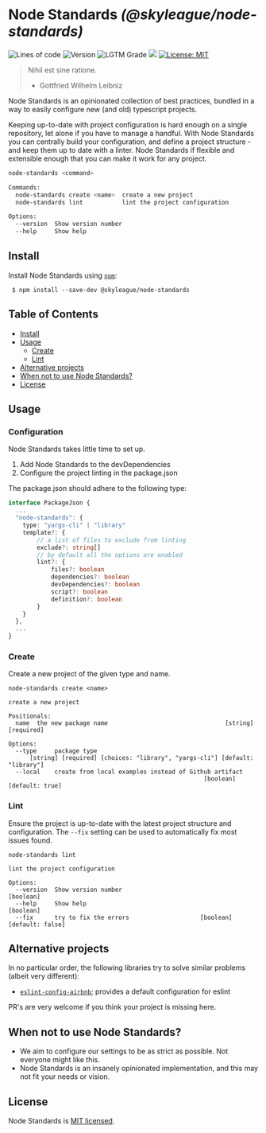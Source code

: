 # Node Standards _(@skyleague/node-standards)_

<p>
  <img alt="Lines of code" src="https://img.shields.io/tokei/lines/github/skyleague/node-standards">
  <img alt="Version" src="https://img.shields.io/github/package-json/v/skyleague/node-standards" />
  <img alt="LGTM Grade" src="https://img.shields.io/lgtm/grade/javascript/github/skyleague/node-standards">
  <img src="https://img.shields.io/badge/node-%3E%3D16-blue.svg" />
  <a href="#" target="_blank">
    <img alt="License: MIT" src="https://img.shields.io/badge/License-MIT-yellow.svg" />
  </a>
</p>

> Nihil est sine ratione.
>
> - Gottfried Wilhelm Leibniz

Node Standards is an opinionated collection of best practices, bundled in a way to easily configure new (and old) typescript projects.

Keeping up-to-date with project configuration is hard enough on a single repository, let alone if you have to manage a handful. With Node Standards you can centrally build your configuration, and define a project structure - and keep them up to date with a linter. Node Standards if flexible and extensible enough that you can make it work for any project.

```sh
node-standards <command>

Commands:
  node-standards create <name>  create a new project
  node-standards lint           lint the project configuration

Options:
  --version  Show version number                                       [boolean]
  --help     Show help                                                 [boolean]
```

## Install

Install Node Standards using [`npm`](https://www.npmjs.com/):

```console
 $ npm install --save-dev @skyleague/node-standards
```

## Table of Contents

<!-- toc -->

- [Install](#install)
- [Usage](#usage)
  * [Create](#Create)
  * [Lint](#Lint)
- [Alternative projects](#alternative-projects)
- [When not to use Node Standards?](#when-not-to-use-node-standards)
- [License](#license)

<!-- tocstop -->

## Usage


### Configuration

Node Standards takes little time to set up. 
 1. Add Node Standards to the devDependencies
 2. Configure the project linting in the package.json

The package.json should adhere to the following type:
```ts
interface PackageJson {
  ...
  "node-standards": {
    type: "yargs-cli" | "library"
    template?: {
        // a list of files to exclude from linting
        exclude?: string[]
        // by default all the options are enabled
        lint?: {
            files?: boolean
            dependencies?: boolean
            devDependencies?: boolean
            script?: boolean
            definition?: boolean
        }
    }
  },
  ...
}
```

### Create
Create a new project of the given type and name.

```console
node-standards create <name>

create a new project

Positionals:
  name  the new package name                                 [string] [required]

Options:
  --type     package type
      [string] [required] [choices: "library", "yargs-cli"] [default: "library"]
  --local    create from local examples instead of Github artifact
                                                       [boolean] [default: true]
```

### Lint
Ensure the project is up-to-date with the latest project structure and configuration. The `--fix` setting can be used to automatically fix most issues found.

```
node-standards lint

lint the project configuration

Options:
  --version  Show version number                                       [boolean]
  --help     Show help                                                 [boolean]
  --fix      try to fix the errors                    [boolean] [default: false]
```

## Alternative projects

In no particular order, the following libraries try to solve similar problems (albeit very different):

-   [`eslint-config-airbnb`](https://www.npmjs.com/package/eslint-config-airbnb); provides a default configuration for eslint

PR's are very welcome if you think your project is missing here.

## When not to use Node Standards?

- We aim to configure our settings to be as strict as possible. Not everyone might like this.
- Node Standards is an insanely opinionated implementation, and this may not fit your needs or vision.

## License

Node Standards is [MIT licensed](./LICENSE).
